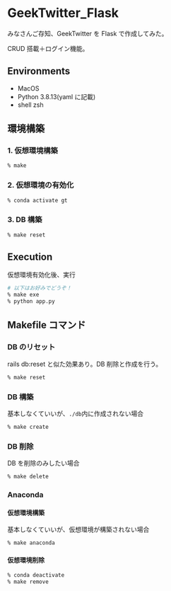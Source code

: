 # GeekTwitter_Flask

みなさんご存知、GeekTwitter を Flask で作成してみた。

CRUD 搭載＋ログイン機能。

## Environments

- MacOS
- Python 3.8.13(yaml に記載)
- shell zsh

## 環境構築

### 1. 仮想環境構築

```zsh
% make
```

### 2. 仮想環境の有効化

```zsh
% conda activate gt
```

### 3. DB 構築

```zsh
% make reset
```

## Execution

仮想環境有効化後、実行

```zsh
# 以下はお好みでどうぞ！
% make exe
% python app.py
```

## Makefile コマンド

### DB のリセット

rails db:reset と似た効果あり。DB 削除と作成を行う。

```zsh
% make reset
```

### DB 構築

基本しなくていいが、`./db`内に作成されない場合

```zsh
% make create
```

### DB 削除

DB を削除のみしたい場合

```zsh
% make delete
```

### Anaconda

#### 仮想環境構築

基本しなくていいが、仮想環境が構築されない場合

```zsh
% make anaconda
```

#### 仮想環境削除

```zsh
% conda deactivate
% make remove
```
